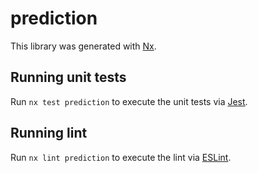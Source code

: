 # prediction

This library was generated with [Nx](https://nx.dev).

## Running unit tests

Run `nx test prediction` to execute the unit tests via [Jest](https://jestjs.io).

## Running lint

Run `nx lint prediction` to execute the lint via [ESLint](https://eslint.org/).
